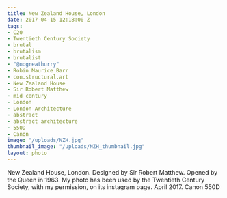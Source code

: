 ```yaml
---
title: New Zealand House, London
date: 2017-04-15 12:18:00 Z
tags:
- C20
- Twentieth Century Society
- brutal
- brutalism
- brutalist
- "@nogreathurry"
- Robin Maurice Barr
- con.structural.art
- New Zealand House
- Sir Robert Matthew
- mid century
- London
- London Architecture
- abstract
- abstract architecture
- 550D
- Canon
image: "/uploads/NZH.jpg"
thumbnail_image: "/uploads/NZH_thumbnail.jpg"
layout: photo
---
```


New Zealand House, London. Designed by Sir Robert Matthew. Opened by the Queen in 1963. My photo has been used by the Twentieth Century Society, with my permission, on its instagram page. April 2017. Canon 550D